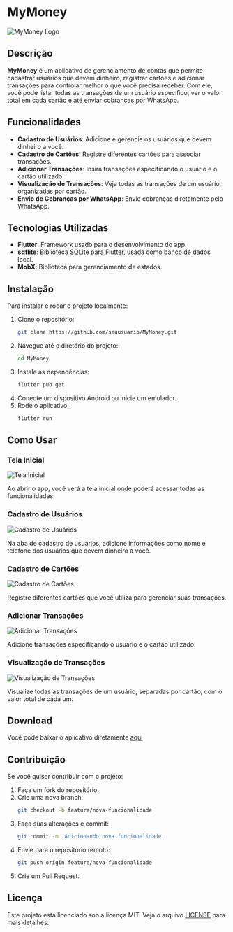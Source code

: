 # MyMoney

![MyMoney Logo](https://github.com/Lucas-Linhar3s/MyMoney/blob/main/workspace/assets/images/iconApp.png)

## Descrição

**MyMoney** é um aplicativo de gerenciamento de contas que permite cadastrar usuários que devem dinheiro, registrar cartões e adicionar transações para controlar melhor o que você precisa receber. Com ele, você pode listar todas as transações de um usuário específico, ver o valor total em cada cartão e até enviar cobranças por WhatsApp.

## Funcionalidades

- **Cadastro de Usuários**: Adicione e gerencie os usuários que devem dinheiro a você.
- **Cadastro de Cartões**: Registre diferentes cartões para associar transações.
- **Adicionar Transações**: Insira transações especificando o usuário e o cartão utilizado.
- **Visualização de Transações**: Veja todas as transações de um usuário, organizadas por cartão.
- **Envio de Cobranças por WhatsApp**: Envie cobranças diretamente pelo WhatsApp.

## Tecnologias Utilizadas

- **Flutter**: Framework usado para o desenvolvimento do app.
- **sqflite**: Biblioteca SQLite para Flutter, usada como banco de dados local.
- **MobX**: Biblioteca para gerenciamento de estados.

## Instalação

Para instalar e rodar o projeto localmente:

1. Clone o repositório:
    ```bash
    git clone https://github.com/seuusuario/MyMoney.git
    ```
2. Navegue até o diretório do projeto:
    ```bash
    cd MyMoney
    ```
3. Instale as dependências:
    ```bash
    flutter pub get
    ```
4. Conecte um dispositivo Android ou inicie um emulador.
5. Rode o aplicativo:
    ```bash
    flutter run
    ```

## Como Usar

### Tela Inicial

![Tela Inicial](https://github.com/Lucas-Linhar3s/MyMoney/blob/main/workspace/assets/screens/usersM.jpeg)

Ao abrir o app, você verá a tela inicial onde poderá acessar todas as funcionalidades.

### Cadastro de Usuários

![Cadastro de Usuários](https://github.com/Lucas-Linhar3s/MyMoney/blob/main/workspace/assets/screens/createU.jpeg)

Na aba de cadastro de usuários, adicione informações como nome e telefone dos usuários que devem dinheiro a você.

### Cadastro de Cartões

![Cadastro de Cartões](https://github.com/Lucas-Linhar3s/MyMoney/blob/main/workspace/assets/screens/createC.jpeg)

Registre diferentes cartões que você utiliza para gerenciar suas transações.

### Adicionar Transações

![Adicionar Transações](https://github.com/Lucas-Linhar3s/MyMoney/blob/main/workspace/assets/screens/createT.jpeg) 

Adicione transações especificando o usuário e o cartão utilizado.

### Visualização de Transações

![Visualização de Transações](https://github.com/Lucas-Linhar3s/MyMoney/blob/main/workspace/assets/screens/listT.jpeg) 

Visualize todas as transações de um usuário, separadas por cartão, com o valor total de cada um.

## Download

Você pode baixar o aplicativo diretamente [aqui](#https://drive.google.com/file/d/1X3_KR2Yw-9f2VKiBTd24EGl6pB52tSnz/view?usp=sharing)

## Contribuição

Se você quiser contribuir com o projeto:

1. Faça um fork do repositório.
2. Crie uma nova branch:
    ```bash
    git checkout -b feature/nova-funcionalidade
    ```
3. Faça suas alterações e commit:
    ```bash
    git commit -m 'Adicionando nova funcionalidade'
    ```
4. Envie para o repositório remoto:
    ```bash
    git push origin feature/nova-funcionalidade
    ```
5. Crie um Pull Request.

## Licença

Este projeto está licenciado sob a licença MIT. Veja o arquivo [LICENSE](LICENSE) para mais detalhes.
